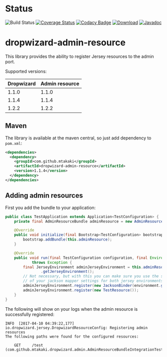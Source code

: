 # Status
![Build Status](https://codeship.com/projects/40f963a0-ffe5-0134-a631-32f3f6ee1f3c/status?branch=master)
[![Coverage Status](https://coveralls.io/repos/github/mtakaki/dropwizard-admin-resource/badge.svg?branch=master)](https://coveralls.io/github/mtakaki/dropwizard-admin-resource?branch=master)
[![Codacy Badge](https://api.codacy.com/project/badge/Grade/09d257c610bc4aff8022e86e7ab02f90)](https://www.codacy.com/app/mitsuotakaki/dropwizard-admin-resource?utm_source=github.com&amp;utm_medium=referral&amp;utm_content=mtakaki/dropwizard-admin-resource&amp;utm_campaign=Badge_Grade)
[![Download](https://maven-badges.herokuapp.com/maven-central/com.github.mtakaki/dropwizard-admin-resource/badge.svg)](https://maven-badges.herokuapp.com/maven-central/com.github.mtakaki/dropwizard-admin-resource)
[![Javadoc](https://javadoc-emblem.rhcloud.com/doc/com.github.mtakaki/dropwizard-admin-resource/badge.svg)](http://www.javadoc.io/doc/com.github.mtakaki/dropwizard-admin-resource)

# dropwizard-admin-resource
This library provides the ability to register Jersey resources to the admin port.

Supported versions:

| Dropwizard  |  Admin resource |
|---|---|
| 1.1.0  | 1.1.0  |
| 1.1.4  | 1.1.4  |
| 1.2.2  | 1.2.2  |

## Maven

The library is available at the maven central, so just add dependency to `pom.xml`:

```xml
<dependencies>
  <dependency>
    <groupId>com.github.mtakaki</groupId>
    <artifactId>dropwizard-admin-resource</artifactId>
    <version>1.1.4</version>
  </dependency>
</dependencies>
```

## Adding admin resources

First you add the bundle to your application:
```java
public class TestApplication extends Application<TestConfiguration> {
    private final AdminResourceBundle adminResource = new AdminResourceBundle();

    @Override
    public void initialize(final Bootstrap<TestConfiguration> bootstrap) {
        bootstrap.addBundle(this.adminResource);
    }

    @Override
    public void run(final TestConfiguration configuration, final Environment environment)
            throws Exception {
        final JerseyEnvironment adminJerseyEnvironment = this.adminResourceBundle
                .getJerseyEnvironment();
        // Not necessary, but with this you can make sure you use the same settings
        // of your jackson mapper settings for both jersey environments.
        adminJerseyEnvironment.register(new JacksonBinder(environment.getObjectMapper()));
        adminJerseyEnvironment.register(new TestResource());
    }
}
```

The following will show on your logs when the admin resource is successfully registered:

```
INFO  [2017-04-10 04:39:22,177] io.dropwizard.jersey.DropwizardResourceConfig: Registering admin resources
The following paths were found for the configured resources:

    GET     /test (com.github.mtakaki.dropwizard.admin.AdminResourceBundleIntegrationTest.TestResource)

```
